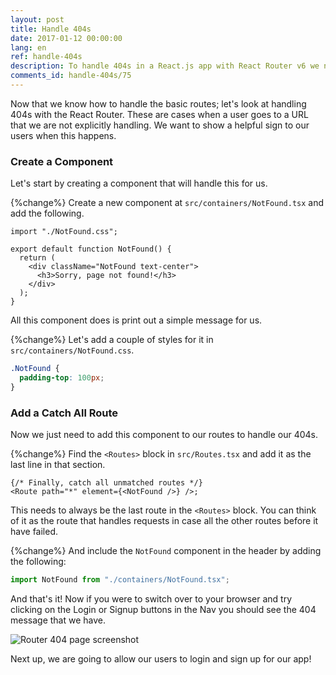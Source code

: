 ```yaml
---
layout: post
title: Handle 404s
date: 2017-01-12 00:00:00
lang: en
ref: handle-404s
description: To handle 404s in a React.js app with React Router v6 we need to set up a catch all Route at the bottom of our Routes block. A catch all Route does not have a path prop and responds to all routes.
comments_id: handle-404s/75
---
```


Now that we know how to handle the basic routes; let's look at handling 404s with the React Router. These are cases when a user goes to a URL that we are not explicitly handling. We want to show a helpful sign to our users when this happens.

### Create a Component

Let's start by creating a component that will handle this for us.

{%change%} Create a new component at `src/containers/NotFound.tsx` and add the following.

```tsx
import "./NotFound.css";

export default function NotFound() {
  return (
    <div className="NotFound text-center">
      <h3>Sorry, page not found!</h3>
    </div>
  );
}
```

All this component does is print out a simple message for us.

{%change%} Let's add a couple of styles for it in `src/containers/NotFound.css`.

```css
.NotFound {
  padding-top: 100px;
}
```

### Add a Catch All Route

Now we just need to add this component to our routes to handle our 404s.

{%change%} Find the `<Routes>` block in `src/Routes.tsx` and add it as the last line in that section.

```tsx
{/* Finally, catch all unmatched routes */}
<Route path="*" element={<NotFound />} />;
```

This needs to always be the last route in the `<Routes>` block. You can think of it as the route that handles requests in case all the other routes before it have failed.

{%change%} And include the `NotFound` component in the header by adding the following:

```js
import NotFound from "./containers/NotFound.tsx";
```

And that's it! Now if you were to switch over to your browser and try clicking on the Login or Signup buttons in the Nav you should see the 404 message that we have.

![Router 404 page screenshot](/assets/router-404-page.png)

Next up, we are going to allow our users to login and sign up for our app!
